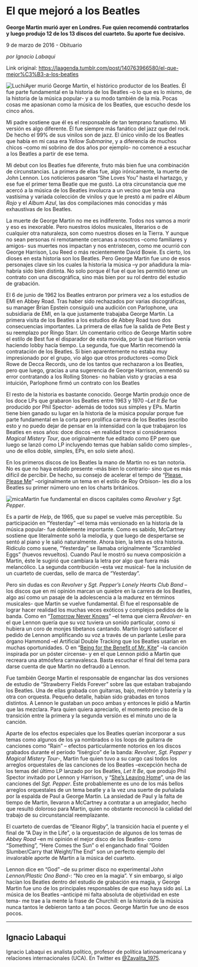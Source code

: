 # El que mejoró a los Beatles

**George Martin murió ayer en Londres. Fue quien recomendó contratarlos y luego produjo 12 de los 13 discos del cuarteto. Su aporte fue decisivo.**

9 de marzo de 2016 - Obituario

_por Ignacio Labaqui_

Link original: https://laagenda.tumblr.com/post/140763966580/el-que-mejor%C3%B3-a-los-beatles

![Luchi](https://64.media.tumblr.com/cfa6bff9c5ca60aba343e35f33ff924b/tumblr_inline_pjzrc08yZD1t6q87u_500.jpg)Ayer murió George
Martin, el histórico productor de los Beatles. Él fue parte fundamental en la historia de los Beatles –o lo que
es lo mismo, de la historia de la música popular- y a su modo 
también de la mía. Pocas cosas me apasionan como la música de los
Beatles, que escucho desde los cinco años. 


Mi
padre sostiene que él es el responsable de tan temprano fanatismo.
Mi versión es algo diferente. Él fue siempre más fanático del
jazz que del rock. De hecho el 99% de sus vinilos son de jazz. El
único vinilo de los Beatles que había en mi casa era *Yellow
Submarine*, y a diferencia de muchos
chicos –como mi sobrino de dos años por ejemplo- no comencé a
escuchar a los Beatles a partir de ese tema. 


Mi
debut con los Beatles fue diferente, fruto más bien fue una
combinación de circunstancias. La primera de ellas fue, algo
irónicamente, la muerte de John Lennon. Los noticieros pasaron “She
Loves You” hasta el hartazgo, y ese fue el primer tema Beatle que
me gustó. La otra circunstancia que me acercó a la música de los
Beatles involucra a un vecino que tenía una vastísima y variada
colección de vinilos y que le prestó a mi padre el *Album
Rojo* y el *Album
Azul*, las dos compilaciones más
conocidas y más exhaustivas de los Beatles. 


La
muerte de George Martin no me es indiferente. Todos nos vamos a morir
y eso es inexorable. Pero nuestros ídolos musicales, literarios o
de cualquier otra naturaleza, son como nuestros dioses en la Tierra.
Y aunque no sean personas ni remotamente cercanas a nosotros –como
familiares y amigos- sus muertes nos impactan y nos entristecen, como
me ocurrió con George Harrison, Lou Reed o más recientemente David
Bowie. Es cierto, los dioses en esta historia son los Beatles. Pero
George Martin fue uno de esos personajes clave sin los cuales la
historia la música –y por añadidura la mía- habría sido bien
distinta. No solo porque él fue el que les permitió tener un
contrato con una discográfica, sino más bien por su rol dentro del
estudio de grabación. 


El 6
de junio de 1962 los Beatles entraron por primera vez a los estudios
de EMI en Abbey Road. Tras haber sido rechazados por varias
discográficas, su manager Brian Epstein consiguió una audición con
Parlophone, una subsidiaria de EMI, en la que justamente trabajaba
George Martin. La primera visita de los Beatles a los estudios de
Abbey Road tuvo dos consecuencias importantes. La primera de ellas
fue la salida de Pete Best y su reemplazo por Ringo Starr. Un
comentario crítico de George Martin sobre el estilo de Best fue el
disparador de esta movida, por la que Harrison venía haciendo lobby
hacía tiempo. La segunda, fue que Martin recomendó la contratación
de los Beatles. Si bien aparentemente no estaba muy impresionado por
el grupo, vio algo que otros productores –como Dick Rowe de Decca
Records, uno de los tantos que rechazaron a los Beatles, pero que
luego, gracias a una sugerencia de George Harrison, enmendó su error
contratando a los Rolling Stones- no habían visto y gracias a esa
intuición, Parlophone firmó un contrato con los Beatles

El
resto de la historia es bastante conocido. George Martin produjo once
de los doce LPs que grabaron los Beatles entre 1963 y 1970 –*Let
It Be* fue producido por Phil Spector-
además de todos sus simples y EPs. Martin tiene bien ganado su lugar
en la historia de la música popular porque fue parte fundamental en
la corta pero prolífica carrera de los Beatles (escribo esto y no
puedo dejar de pensar en la intensidad con la que trabajaron los
Beatles en esos años: doce discos –en realidad trece si
consideramos *Magical Mistery Tour*,
que originalmente fue editado como EP pero que luego se lanzó como
LP incluyendo temas que habían salido como simples-, uno de ellos
doble, simples, EPs, en solo siete años).

En los
primeros discos de los Beatles la mano de Martin no es tan notoria.
No es que no haya estado presente –más bien lo contrario- sino que
es más difícil de percibir. De hecho, su consejo de acelerar el
tempo de “[Please,
Please Me](https://www.youtube.com/watch?v=he0B0VMxCsw)” –originalmente un tema en el estilo de Roy
Orbison- les dio a los Beatles su primer número uno en los charts
británicos. 


![mica](https://64.media.tumblr.com/cfa6bff9c5ca60aba343e35f33ff924b/tumblr_inline_pjzrc08yZD1t6q87u_500.jpg)Martin fue fundamental en discos capitales como *Revolver* y
*Sgt. Pepper*.

Es a partir de *Help*, de 1965, que su papel se vuelve más perceptible. Su participación en
“Yesterday” –el tema más versionado en la historia de la
música popular- fue doblemente importante. Como es sabido, McCartney
sostiene que literalmente soñó la melodía, y que luego de
despertarse se sentó al piano y le salió naturalmente. Ahora bien,
la letra es otra historia. Ridículo como suene, “Yesterday” se
llamaba originalmente “Scrambled Eggs” (huevos revueltos). Cuando
Paul le mostró su nueva composición a Martin, éste le sugirió que
cambiara la letra por algo que fuera más melancólico. La segunda
contribución –esta vez musical- fue la inclusión de un cuarteto
de cuerdas, sello de marca de “Yesterday”. 

Pero
sin dudas es con *Revolver*
y *Sgt.
Pepper’s Lonely Hearts Club Band* –los discos que en mi
opinión marcan un quiebre en la carrera de los Beatles, algo así
como un pasaje de la adolescencia a la madurez en términos
musicales- que Martin se vuelve fundamental. Él fue el responsable
de lograr hacer realidad los muchas veces exóticos y complejos pedidos de la banda. Como en “[Tomorrow
Never Knows](https://www.youtube.com/watch?v=Ag58k2elaYs)” –el tema que cierra *Revolver*-
en el que Lennon quería que su voz tuviera un sonido particular,
como si hubiera un coro de monjes tibetanos cantando. Martin logró
satisfacer el pedido de Lennon amplificando su voz a través de un
parlante Leslie para órgano Hammond –el Artificial Double Tracking
que los Beatles usarían en muchas oportunidades. O en “[Being
for the Benefit of Mr. Kite](https://www.youtube.com/watch?v=8LCclVtFR6o)” –la canción inspirada por un
póster circense- y en el que Lennon pidió a Martin que recreara una
atmósfera carnavalesca. Basta escuchar el final del tema para darse
cuenta de que Martin no defraudó a Lennon. 


Fue
también George Martin el responsable de enganchar las dos versiones
de estudio de “Strawberry Fields Forever” sobre las que estaban
trabajando los Beatles. Una de ellas grabada con guitarras, bajo,
melotrón y batería y la otra con orquesta. Pequeño detalle, habían
sido grabadas en tonos distintos. A Lennon le gustaban un poco ambas
y entonces le pidió a Martin que las mezclara. Para quien quiera
apreciarlo, el momento preciso de la transición entre la primera y
la segunda versión es el minuto uno de la canción. 


Aparte
de los efectos especiales que los Beatles querían incorporar a sus
temas como algunos de los ya nombrados o los loops de guitarra de
canciones como “Rain” – efectos particularmente notorios en los
discos grabados durante el período “lisérgico” de la banda:
*Revolver*,
*Sgt. Pepper*
y *Magical Mistery Tour*-,
Martin fue quien tuvo a su cargo casi todos los arreglos orquestales
de las canciones de los Beatles –excepción hecha de los temas del
último LP lanzado por los Beatles, *Let
It Be*, que produjo Phil Spector
invitado por Lennon y Harrison, y “[She’s
Leaving Home](https://www.youtube.com/watch?v=oAYiuFBqyLE)”, una de las
canciones del *Sgt. Pepper*.
Éste probablemente es uno de los más bellos arreglos orquestales de
un tema beatle y a la vez una suerte de puñalada por la espalda de
Paul a George Martin. La ansiedad de Paul y la falta de tiempo de
Martin, llevaron a McCartney a contratar a un arreglador, hecho que
resultó doloroso para Martin, quien no obstante reconoció la
calidad del trabajo de su circunstancial reemplazante. 


El
cuarteto de cuerdas de “Eleanor Rigby”, la transición hacia el
puente y el final de “A Day in the Life”, o la orquestación de
algunos de los temas de *Abbey Road*
–en mi opinión el mejor disco de los Beatles- como “Something”,
“Here Comes the Sun” o el enganchado final “Golden
Slumber/Carry that Weight/The End” son un perfecto ejemplo del
invalorable aporte de Martin a la música del cuarteto. 


Lennon
dice en “God” –de su primer disco no experimental *John Lennon/Plastic Ono Band*-: “No creo
en la magia”. Y sin embargo, si algo hacían los Beatles dentro del
estudio de grabación era magia, y George Martin fue uno de los
principales responsables de que eso haya sido así. La música de los
Beatles –anticipé mi falta absoluta de objetividad en este tema-
me trae a la mente la frase de Churchill: en la historia de la música
nunca tantos le debieron tanto a tan pocos. George Martin fue uno de
esos pocos. 



  




---

 Ignacio Labaqui
----------------

 
 Ignacio Labaqui es analista político, profesor de política latinoamericana y relaciones internacionales (UCA). En Twitter es [@Zavalita\_1975](https://twitter.com/Zavalita_1975?lang=es). 

